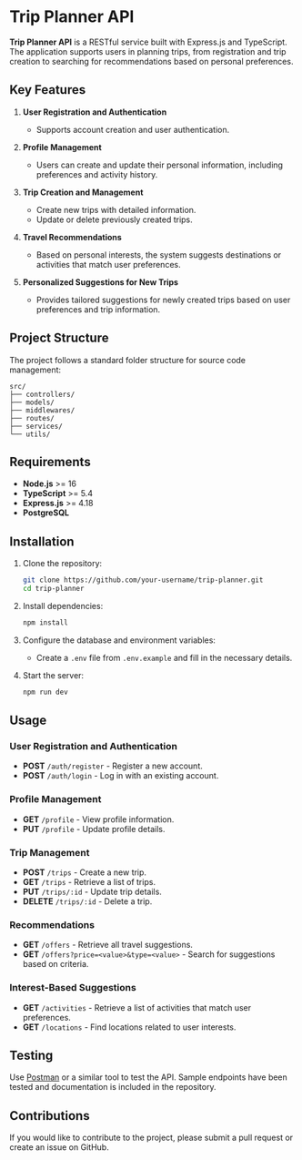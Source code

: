 # Trip Planner API

**Trip Planner API** is a RESTful service built with Express.js and TypeScript. The application supports users in planning trips, from registration and trip creation to searching for recommendations based on personal preferences.

## Key Features

1. **User Registration and Authentication**
   - Supports account creation and user authentication.

2. **Profile Management**
   - Users can create and update their personal information, including preferences and activity history.

3. **Trip Creation and Management**
   - Create new trips with detailed information.
   - Update or delete previously created trips.

4. **Travel Recommendations**
   - Based on personal interests, the system suggests destinations or activities that match user preferences.

5. **Personalized Suggestions for New Trips**
   - Provides tailored suggestions for newly created trips based on user preferences and trip information.

## Project Structure

The project follows a standard folder structure for source code management:

```
src/
├── controllers/
├── models/
├── middlewares/
├── routes/
├── services/
└── utils/
```

## Requirements

- **Node.js** >= 16
- **TypeScript** >= 5.4
- **Express.js** >= 4.18
- **PostgreSQL**

## Installation

1. Clone the repository:
   ```bash
   git clone https://github.com/your-username/trip-planner.git
   cd trip-planner
   ```

2. Install dependencies:
   ```bash
   npm install
   ```

3. Configure the database and environment variables:
   - Create a `.env` file from `.env.example` and fill in the necessary details.

4. Start the server:
   ```bash
   npm run dev
   ```

## Usage

### User Registration and Authentication

- **POST** `/auth/register` - Register a new account.
- **POST** `/auth/login` - Log in with an existing account.

### Profile Management

- **GET** `/profile` - View profile information.
- **PUT** `/profile` - Update profile details.

### Trip Management

- **POST** `/trips` - Create a new trip.
- **GET** `/trips` - Retrieve a list of trips.
- **PUT** `/trips/:id` - Update trip details.
- **DELETE** `/trips/:id` - Delete a trip.

### Recommendations

- **GET** `/offers` - Retrieve all travel suggestions.
- **GET** `/offers?price=<value>&type=<value>` - Search for suggestions based on criteria.

### Interest-Based Suggestions

- **GET** `/activities` - Retrieve a list of activities that match user preferences.
- **GET** `/locations` - Find locations related to user interests.

## Testing

Use [Postman](https://www.postman.com/) or a similar tool to test the API. Sample endpoints have been tested and documentation is included in the repository.

## Contributions

If you would like to contribute to the project, please submit a pull request or create an issue on GitHub.
